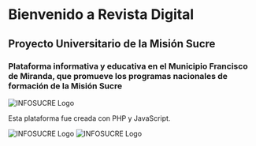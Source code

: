 # Bienvenido a Revista Digital
## Proyecto Universitario de la Misión Sucre
### Plataforma informativa y educativa en el Municipio Francisco de Miranda, que promueve los programas nacionales de formación de la Misión Sucre

![INFOSUCRE Logo](/img/logo.gif)

Esta plataforma fue creada con PHP y JavaScript.

![INFOSUCRE Logo](/Screenshot_1.png)
![INFOSUCRE Logo](/Screenshot_2.png)
